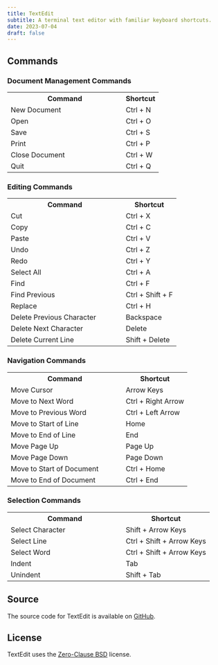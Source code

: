 ```yaml
---
title: TextEdit
subtitle: A terminal text editor with familiar keyboard shortcuts.
date: 2023-07-04
draft: false
---
```


## Commands

### Document Management Commands


<table width="550">
  <tr>
    <th width="250">Command</th>
    <th>Shortcut</th>
  </tr>
  <tr>
    <td>New Document</td>
    <td>Ctrl + N</td>
  </tr>
  <tr>
    <td>Open</td>
    <td>Ctrl + O</td>
  </tr>
  <tr>
    <td>Save</td>
    <td>Ctrl + S</td>
  </tr>
  <tr>
    <td>Print</td>
    <td>Ctrl + P</td>
  </tr>
  <tr>
    <td>Close Document</td>
    <td>Ctrl + W</td>
  </tr>
  <tr>
    <td>Quit</td>
    <td>Ctrl + Q</td>
  </tr>
</table>

### Editing Commands

<table width="550">
  <tr>
    <th width="250">Command</th>
    <th>Shortcut</th>
  </tr>  
  <tr>
    <td>Cut</td>
    <td>Ctrl + X</td>
  </tr>
  <tr>
    <td>Copy</td>
    <td>Ctrl + C</td>
  </tr>
  <tr>
    <td>Paste</td>
    <td>Ctrl + V</td>
  </tr>
  <tr>
    <td>Undo</td>
    <td>Ctrl + Z</td>
  </tr>
  <tr>
    <td>Redo</td>
    <td>Ctrl + Y</td>
  </tr>
  <tr>
    <td>Select All</td>
    <td>Ctrl + A</td>
  </tr>
  <tr>
    <td>Find</td>
    <td>Ctrl + F</td>
  </tr>
  <tr>
    <td>Find Previous</td>
    <td>Ctrl + Shift + F</td>
  </tr>
  <tr>
    <td>Replace</td>
    <td>Ctrl + H</td>
  </tr>
  <tr>
    <td>Delete Previous Character</td>
    <td>Backspace</td>
  </tr>
  <tr>
    <td>Delete Next Character</td>
    <td>Delete</td>
  </tr>
  <tr>
    <td>Delete Current Line</td>
    <td>Shift + Delete</td>
  </tr>
</table>

### Navigation Commands

<table width="550">
  <tr>
    <th width="250">Command</th>
    <th>Shortcut</th>
  </tr>  
  <tr>
    <td>Move Cursor</td>
    <td>Arrow Keys</td>
  </tr>
  <tr>
    <td>Move to Next Word</td>
    <td>Ctrl + Right Arrow</td>
  </tr>
  <tr>
    <td>Move to Previous Word</td>
    <td>Ctrl + Left Arrow</td>
  </tr>
  <tr>
    <td>Move to Start of Line</td>
    <td>Home</td>
  </tr>
  <tr>
    <td>Move to End of Line</td>
    <td>End</td>
  </tr>
  <tr>
    <td>Move Page Up</td>
    <td>Page Up</td>
  </tr>
  <tr>
    <td>Move Page Down</td>
    <td>Page Down</td>
  </tr>
  <tr>
    <td>Move to Start of Document</td>
    <td>Ctrl + Home</td>
  </tr>
  <tr>
    <td>Move to End of Document</td>
    <td>Ctrl + End</td>
  </tr>  
</table>

### Selection Commands

<table width="550">
  <tr>
    <th width="250">Command</th>
    <th>Shortcut</th>
  </tr>  
  <tr>
    <td>Select Character</td>
    <td>Shift + Arrow Keys</td>
  </tr>
  <tr>
    <td>Select Line</td>
    <td>Ctrl + Shift + Arrow Keys</td>
  </tr>
  <tr>
    <td>Select Word</td>
    <td>Ctrl + Shift + Arrow Keys</td>
  </tr>
  <tr>
    <td>Indent</td>
    <td>Tab</td>
  </tr>
  <tr>
    <td>Unindent</td>
    <td>Shift + Tab</td>
  </tr>
</table>

## Source

The source code for TextEdit is available on [GitHub](https://github.com/kkestell/textedit).

## License

TextEdit uses the [Zero-Clause BSD](https://opensource.org/license/0bsd/) license.
